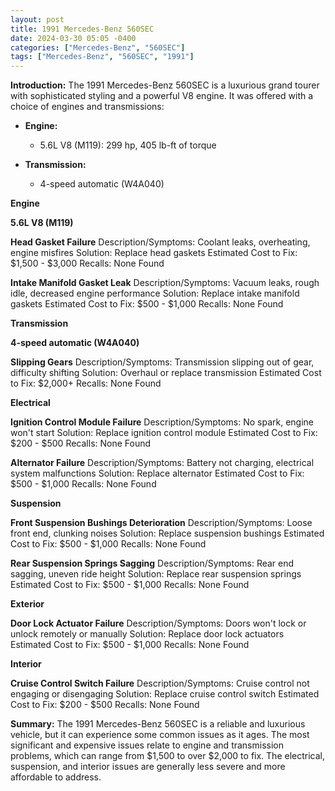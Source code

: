 ```yaml
---
layout: post
title: 1991 Mercedes-Benz 560SEC
date: 2024-03-30 05:05 -0400
categories: ["Mercedes-Benz", "560SEC"]
tags: ["Mercedes-Benz", "560SEC", "1991"]
---
```

**Introduction:** The 1991 Mercedes-Benz 560SEC is a luxurious grand tourer with sophisticated styling and a powerful V8 engine. It was offered with a choice of engines and transmissions:

* **Engine:**
    * 5.6L V8 (M119): 299 hp, 405 lb-ft of torque

* **Transmission:**
    * 4-speed automatic (W4A040)

**Engine**

**5.6L V8 (M119)**

**Head Gasket Failure**
Description/Symptoms: Coolant leaks, overheating, engine misfires
Solution: Replace head gaskets
Estimated Cost to Fix: $1,500 - $3,000
Recalls: None Found

**Intake Manifold Gasket Leak**
Description/Symptoms: Vacuum leaks, rough idle, decreased engine performance
Solution: Replace intake manifold gaskets
Estimated Cost to Fix: $500 - $1,000
Recalls: None Found

**Transmission**

**4-speed automatic (W4A040)**

**Slipping Gears**
Description/Symptoms: Transmission slipping out of gear, difficulty shifting
Solution: Overhaul or replace transmission
Estimated Cost to Fix: $2,000+
Recalls: None Found

**Electrical**

**Ignition Control Module Failure**
Description/Symptoms: No spark, engine won't start
Solution: Replace ignition control module
Estimated Cost to Fix: $200 - $500
Recalls: None Found

**Alternator Failure**
Description/Symptoms: Battery not charging, electrical system malfunctions
Solution: Replace alternator
Estimated Cost to Fix: $500 - $1,000
Recalls: None Found

**Suspension**

**Front Suspension Bushings Deterioration**
Description/Symptoms: Loose front end, clunking noises
Solution: Replace suspension bushings
Estimated Cost to Fix: $500 - $1,000
Recalls: None Found

**Rear Suspension Springs Sagging**
Description/Symptoms: Rear end sagging, uneven ride height
Solution: Replace rear suspension springs
Estimated Cost to Fix: $500 - $1,000
Recalls: None Found

**Exterior**

**Door Lock Actuator Failure**
Description/Symptoms: Doors won't lock or unlock remotely or manually
Solution: Replace door lock actuators
Estimated Cost to Fix: $500 - $1,000
Recalls: None Found

**Interior**

**Cruise Control Switch Failure**
Description/Symptoms: Cruise control not engaging or disengaging
Solution: Replace cruise control switch
Estimated Cost to Fix: $200 - $500
Recalls: None Found

**Summary:** The 1991 Mercedes-Benz 560SEC is a reliable and luxurious vehicle, but it can experience some common issues as it ages. The most significant and expensive issues relate to engine and transmission problems, which can range from $1,500 to over $2,000 to fix. The electrical, suspension, and interior issues are generally less severe and more affordable to address.
